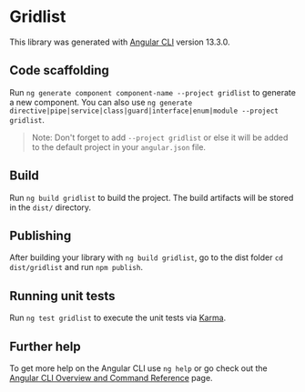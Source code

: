 # Gridlist

This library was generated with [Angular CLI](https://github.com/angular/angular-cli) version 13.3.0.

## Code scaffolding

Run `ng generate component component-name --project gridlist` to generate a new component. You can also use `ng generate directive|pipe|service|class|guard|interface|enum|module --project gridlist`.
> Note: Don't forget to add `--project gridlist` or else it will be added to the default project in your `angular.json` file. 

## Build

Run `ng build gridlist` to build the project. The build artifacts will be stored in the `dist/` directory.

## Publishing

After building your library with `ng build gridlist`, go to the dist folder `cd dist/gridlist` and run `npm publish`.

## Running unit tests

Run `ng test gridlist` to execute the unit tests via [Karma](https://karma-runner.github.io).

## Further help

To get more help on the Angular CLI use `ng help` or go check out the [Angular CLI Overview and Command Reference](https://angular.io/cli) page.
